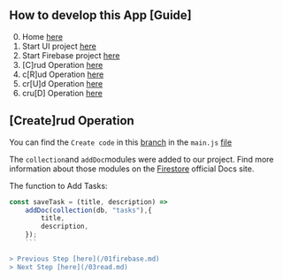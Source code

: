 ## How to develop this App [Guide]

0.  Home [here](/README.md)
1.  Start UI project [here](/00starterfiles.md)
2.  Start Firebase project [here](/01firebase.md)
3.  [C]rud Operation [here](/02create.md)
4.  c[R]ud Operation [here](/03read.md)
5.  cr[U]d Operation [here](/04update.md)
6.  cru[D] Operation [here](/05delete.md)

## [Create]rud Operation

You can find the `Create code` in this [branch](https://github.com/carobarreirov/crud-firebase/tree/create) in the `main.js` [file](https://github.com/carobarreirov/crud-firebase/blob/create/main.js)

The `collection`and `addDoc`modules were added to our project.
Find more information about those modules on the [Firestore]() official Docs site.

The function to Add Tasks:

````javascript
const saveTask = (title, description) =>
    addDoc(collection(db, "tasks"),{
        title,
        description,
    });
    ```

> Previous Step [here](/01firebase.md)
> Next Step [here](/03read.md)
````
